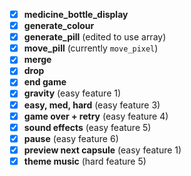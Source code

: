 - [X] **medicine_bottle_display**
- [X] **generate_colour**
- [X] **generate_pill** (edited to use array)
- [X] **move_pill** (currently `move_pixel`)
- [X] **merge**
- [X] **drop**
- [X] **end game**
- [X] **gravity** (easy feature 1)
- [X] **easy, med, hard** (easy feature 3)
- [X] **game over + retry** (easy feature 4)
- [X] **sound effects** (easy feature 5)
- [X] **pause** (easy feature 6)
- [X] **preview next capsule** (easy feature 1)
- [X] **theme music** (hard feature 5)
